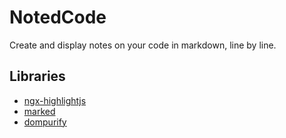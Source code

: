 # NotedCode

Create and display notes on your code in markdown, line by line.

## Libraries

- [ngx-highlightjs](https://www.npmjs.com/package/ngx-highlightjs)
- [marked](https://www.npmjs.com/package/marked)
- [dompurify](https://www.npmjs.com/package/dompurify)
